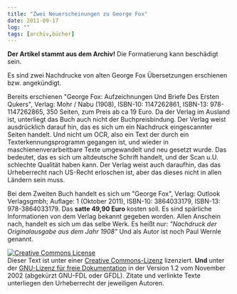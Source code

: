 ```yaml
---
title: "Zwei Neuerscheinungen zu George Fox"
date: 2011-09-17
log: ""
tags: [archiv,bücher]
---
```

**Der Artikel stammt aus dem Archiv!** Die Formatierung kann beschädigt sein.

Es sind zwei Nachdrucke von alten George Fox &Uuml;bersetzungen erschienen bzw. angek&uuml;ndigt.

Bereits erschienen &quot;George Fox: Aufzeichnungen Und Briefe Des Ersten Qukers&quot;, Verlag: Mohr / Nabu (1908), ISBN-10: 1147262861, ISBN-13: 978-1147262865, 350 Seiten, zum Preis ab ca 19 Euro. Da der Verlag im Ausland ist, unterliegt das Buch auch nicht der Buchpreisbindung. Der Verlag weist ausdr&uuml;cklich darauf hin, das es sich um ein Nachdruck eingescannter Seiten handelt. Und nicht um OCR, also ein Text der durch ein Texterkennungsprogramm gegangen ist, und wieder in maschienenverarbeitbare Texte umgewandelt und neu gesetzt wurde. Das bedeutet, das es sich um altdeutsche Schrift handelt, und der Scan u.U. schlechte Qualit&auml;t haben kann. Der Verlag weist auch daraufhin, das das Urheberrecht nach US-Recht erloschen ist, aber das dieses nicht in allen L&auml;ndern sein muss.

Bei dem Zweiten Buch handelt es sich um &quot;George Fox&quot;, Verlag: Outlook Verlagsgmbh; Auflage: 1 (Oktober 2011), ISBN-10: 3864033179, ISBN-13: 978-3864033179. Das **satte 49,90 Euro** kosten soll. Es sind sp&auml;rliche Informationen von dem Verlag bekannt gegeben worden. Allen Anschein nach, handelt es sich um das selbe Werk. Es hei&szlig;t nur: <i>&quot;Nachdruck der Originalausgabe aus dem Jahr 1908&quot;</i> Und als Autor ist noch Paul Wernle genannt.


<a rel="license" href="http://creativecommons.org/licenses/by-sa/3.0/de/"><img alt="Creative Commons License" style="border-width: 0pt;" src="http://i.creativecommons.org/l/by-sa/3.0/de/88x31.png" /></a><br />
Dieser <span xmlns:dc="http://purl.org/dc/elements/1.1/" href="http://purl.org/dc/dcmitype/Text" rel="dc:type">Text</span> ist unter einer <a rel="license" href="http://creativecommons.org/licenses/by-sa/3.0/de/">Creative Commons-Lizenz</a> lizenziert. **Und** unter der <a href="http://de.wikipedia.org/wiki/GFDL">GNU-Lizenz f&uuml;r freie Dokumentation</a> in der Version 1.2 vom November 2002 (abgek&uuml;rzt GNU-FDL oder GFDL). Zitate und verlinkte Texte unterliegen den Urheberrecht der jeweiligen Autoren.

